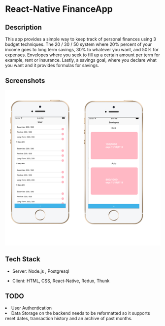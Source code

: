 # React-Native FinanceApp

## Description
This app provides a simple way to keep track of personal finances using 3 budget techniques. The 20 / 30 / 50 system where 20% percent of your income goes to long term savings, 30% to whatever you want, and 50% for expenses. Envelopes where you seek to fill up a certain amount per term for example, rent or insurance. Lastly, a savings goal, where you declare what you want and it provides formulas for savings. 

## Screenshots

<img src="rnapp2 copy.png">

## Tech Stack

- Server: Node.js , Postgresql

- Client: HTML, CSS, React-Native, Redux, Thunk


## TODO

<li>User Authentication</li>
<li>Data Storage on the backend needs to be reformatted so it supports reset dates, transaction history and an archive of past months.</li>
